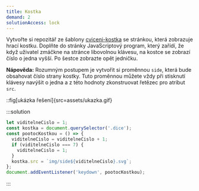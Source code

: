 ```yaml
---
title: Kostka
demand: 2
solutionAccess: lock
---
```


Vytvořte si repozitář ze šablony [cviceni-kostka](https://github.com/Czechitas-podklady-WEB/cviceni-kostka) se stránkou, která zobrazuje hrací kostku. Doplňte do stránky JavaScriptový program, který zařídí, že když uživatel zmáčkne na stránce libovolnou klávesu, na kostce se zobrazí číslo o jedna vyšší. Po šestce zobrazte opět jedničku.

**Nápověda:** Rozumným postupem je vytvořit si proměnnou `side`, která bude obsahovat číslo strany kostky. Tuto proměnnou můžete vždy při stisknutí klávesy navýšit o jedna a z této hodnoty zkonstruovat řetězec pro atribut `src`.

::fig[ukázka řešení]{src=assets/ukazka.gif}

:::solution

```js
let viditelneCislo = 1;
const kostka = document.querySelector('.dice');
const pootocKostkou = () => {
  viditelneCislo = viditelneCislo + 1;
  if (viditelneCislo === 7) {
    viditelneCislo = 1;
  }
  kostka.src = `img/side${viditelneCislo}.svg`;
};
document.addEventListener('keydown', pootocKostkou);
```

:::
